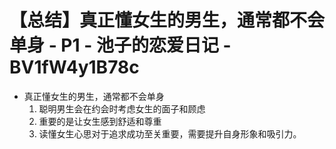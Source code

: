 # 【总结】真正懂女生的男生，通常都不会单身 - P1 - 池子的恋爱日记 - BV1fW4y1B78c

-   真正懂女生的男生，通常都不会单身
    1.  聪明男生会在约会时考虑女生的面子和顾虑
    2.  重要的是让女生感到舒适和尊重
    3.  读懂女生心思对于追求成功至关重要，需要提升自身形象和吸引力。